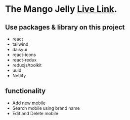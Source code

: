 # The Mango Jelly [Live Link](https://the-mango-jelly.netlify.app/).

## Use packages & library on this project

- react
- tailwind
- daisyui
- react-icons
- react-redux
- reduxjs/toolkit
- uuid
- Netlify

## functionality

- Add new mobile
- Search mobile using brand name
- Edit and Delete mobile
